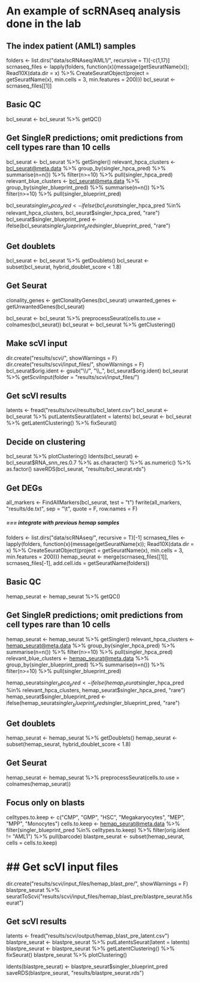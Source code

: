 # An example of scRNAseq analysis done in the lab

## The index patient (AML1) samples
folders        <- list.dirs("data/scRNAseq/AML1/", recursive = T)[-c(1,17)]
scrnaseq_files <- lapply(folders, function(x){message(getSeuratName(x)); Read10X(data.dir = x) %>% CreateSeuratObject(project = getSeuratName(x), min.cells = 3, min.features = 200)})
bcl_seurat     <- scrnaseq_files[[1]]

## Basic QC
bcl_seurat <- bcl_seurat %>% getQC()

## Get SingleR predictions; omit predictions from cell types rare than 10 cells
bcl_seurat             <- bcl_seurat %>% getSingler()
relevant_hpca_clusters <- bcl_seurat@meta.data %>% group_by(singler_hpca_pred) %>% summarise(n=n()) %>% filter(n>=10) %>% pull(singler_hpca_pred)
relevant_blue_clusters <- bcl_seurat@meta.data %>% group_by(singler_blueprint_pred) %>% summarise(n=n()) %>% filter(n>=10) %>% pull(singler_blueprint_pred)

bcl_seurat$singler_hpca_pred      <- ifelse(bcl_seurat$singler_hpca_pred %in% relevant_hpca_clusters, bcl_seurat$singler_hpca_pred, "rare")
bcl_seurat$singler_blueprint_pred <- ifelse(bcl_seurat$singler_blueprint_pred %in% relevant_blue_clusters, bcl_seurat$singler_blueprint_pred, "rare")

## Get doublets
bcl_seurat <- bcl_seurat %>% getDoublets()
bcl_seurat <- subset(bcl_seurat, hybrid_doublet_score < 1.8)

## Get Seurat
clonality_genes <- getClonalityGenes(bcl_seurat)
unwanted_genes  <- getUnwantedGenes(bcl_seurat)

bcl_seurat <- bcl_seurat %>% preprocessSeurat(cells.to.use = colnames(bcl_seurat))
bcl_seurat <- bcl_seurat %>% getClustering()

## Make scVI input
dir.create("results/scvi/", showWarnings = F)
dir.create("results/scvi/input_files/", showWarnings = F)
bcl_seurat$orig.ident <- gsub("\\/", "\\_", bcl_seurat$orig.ident)
bcl_seurat %>% getScviInput(folder = "results/scvi/input_files/")

## Get scVI results
latents    <- fread("results/scvi/results/bcl_latent.csv")
bcl_seurat <- bcl_seurat %>% putLatentsSeurat(latent = latents)
bcl_seurat <- bcl_seurat %>% getLatentClustering() %>% fixSeurat()

## Decide on clustering
bcl_seurat %>% plotClustering()
Idents(bcl_seurat) <- bcl_seurat$RNA_snn_res.0.7 %>% as.character() %>% as.numeric() %>% as.factor()
saveRDS(bcl_seurat, "results/bcl_seurat.rds")

## Get DEGs
all_markers <- FindAllMarkers(bcl_seurat, test = "t")
fwrite(all_markers, "results/de.txt", sep = "\t", quote = F, row.names = F)











##### === integrate with previous hemap samples

folders        <- list.dirs("data/scRNAseq/", recursive = T)[-1]
scrnaseq_files <- lapply(folders, function(x){message(getSeuratName(x)); Read10X(data.dir = x) %>% CreateSeuratObject(project = getSeuratName(x), min.cells = 3, min.features = 200)})
hemap_seurat   <- merge(scrnaseq_files[[1]], scrnaseq_files[-1], add.cell.ids = getSeuratName(folders))

## Basic QC
hemap_seurat <- hemap_seurat %>% getQC()

## Get SingleR predictions; omit predictions from cell types rare than 10 cells
hemap_seurat           <- hemap_seurat %>% getSingler()
relevant_hpca_clusters <- hemap_seurat@meta.data %>% group_by(singler_hpca_pred) %>% summarise(n=n()) %>% filter(n>=10) %>% pull(singler_hpca_pred)
relevant_blue_clusters <- hemap_seurat@meta.data %>% group_by(singler_blueprint_pred) %>% summarise(n=n()) %>% filter(n>=10) %>% pull(singler_blueprint_pred)

hemap_seurat$singler_hpca_pred      <- ifelse(hemap_seurat$singler_hpca_pred %in% relevant_hpca_clusters, hemap_seurat$singler_hpca_pred, "rare")
hemap_seurat$singler_blueprint_pred <- ifelse(hemap_seurat$singler_blueprint_pred %in% relevant_blue_clusters, hemap_seurat$singler_blueprint_pred, "rare")

## Get doublets
hemap_seurat <- hemap_seurat %>% getDoublets()
hemap_seurat <- subset(hemap_seurat, hybrid_doublet_score < 1.8)

## Get Seurat
hemap_seurat <- hemap_seurat %>% preprocessSeurat(cells.to.use = colnames(hemap_seurat))

## Focus only on blasts
celltypes.to.keep <- c("CMP", "GMP", "HSC", "Megakaryocytes", "MEP", "MPP", "Monocytes")
cells.to.keep     <- hemap_seurat@meta.data %>% filter(singler_blueprint_pred %in% celltypes.to.keep) %>% filter(orig.ident != "AML1") %>% pull(barcode)
blastpre_seurat   <- subset(hemap_seurat, cells = cells.to.keep)

# ## Get scVI input files
dir.create("results/scvi/input_files/hemap_blast_pre/", showWarnings = F)
blastpre_seurat %>% seuratToScvi("results/scvi/input_files/hemap_blast_pre/blastpre_seurat.h5seurat")

## Get scVI results
latents      <- fread("results/scvi/output/hemap_blast_pre_latent.csv")
blastpre_seurat <- blastpre_seurat %>% putLatentsSeurat(latent = latents)
blastpre_seurat <- blastpre_seurat %>% getLatentClustering() %>% fixSeurat()
blastpre_seurat %>% plotClustering()

Idents(blastpre_seurat) <- blastpre_seurat$singler_blueprint_pred
saveRDS(blastpre_seurat, "results/blastpre_seurat.rds")
